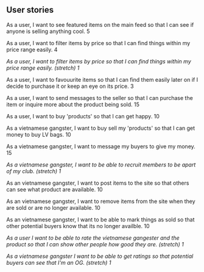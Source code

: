 ## User stories

As a user, I want to see featured items on the main feed so that I can see if anyone is selling anything cool. 5

As a user, I want to filter items by price so that I can find things within my price range easily. 4

*As a user, I want to filter items by price so that I can find things within my price range easily. (stretch) 1*

As a user, I want to favouurite items so that I can find them easily later on if I decide to purchase it or keep an eye on its price. 3

As a user, I want to send messages to the seller so that I can purchase the item or inquire more about the product being sold. 15

As a user, I want to buy 'products' so that I can get happy. 10

As a vietnamese gangster, I want to buy sell my 'products' so that I can get money to buy LV bags. 10

As a vietnamese gangster, I want to message my buyers to give my money. 15

*As a vietnamese gangster, I want to be able to recruit members to be apart of my club. (stretch) 1*

As an vietnamese gangster, I want to post items to the site so that others can see what product are available. 10

As an vietnamese gangster, I want to remove items from the site when they are sold or are no longer available. 10

As an vietnamese gangster, I want to be able to mark things as sold so that other potential buyers know that its no longer availble. 10

*As a user I want to be able to rate the vietnamese gangester and the product so that I can show other people how good they are. (stretch) 1* 

*As a vietnamese gangster I want to be able to get ratings so that potential buyers can see that I'm an OG. (stretch) 1*